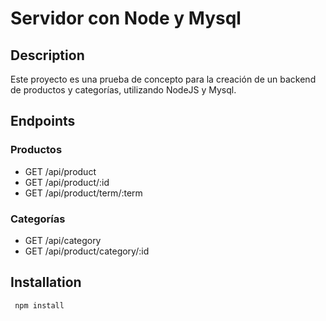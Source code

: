 # Servidor con Node y Mysql

## Description

Este proyecto es una prueba de concepto para la creación de un backend de productos y categorías, utilizando NodeJS y Mysql.

## Endpoints

### Productos

- GET /api/product
- GET /api/product/:id
- GET /api/product/term/:term

### Categorías

- GET /api/category
- GET /api/product/category/:id

## Installation

```bash
 npm install
```
